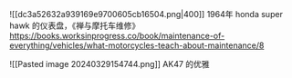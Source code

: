 ![[dc3a52632a939169e9700605cb16504.png|400]]
1964年 honda super hawk 的仪表盘，《禅与摩托车维修》
https://books.worksinprogress.co/book/maintenance-of-everything/vehicles/what-motorcycles-teach-about-maintenance/8


![[Pasted image 20240329154744.png]]
AK47 的优雅